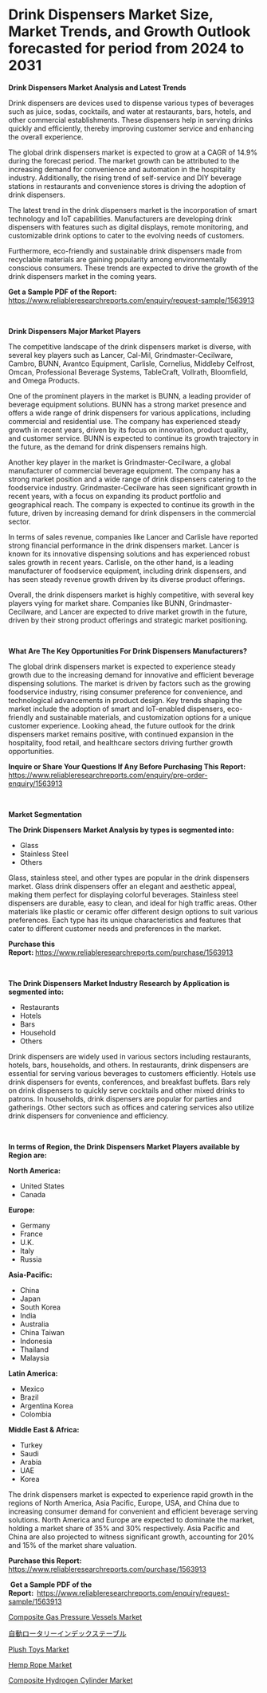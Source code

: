 <p><h1>Drink Dispensers Market Size, Market Trends, and Growth Outlook forecasted for period from 2024 to 2031</h1></p><p><strong>Drink Dispensers Market Analysis and Latest Trends</strong></p>
<p><p>Drink dispensers are devices used to dispense various types of beverages such as juice, sodas, cocktails, and water at restaurants, bars, hotels, and other commercial establishments. These dispensers help in serving drinks quickly and efficiently, thereby improving customer service and enhancing the overall experience.</p><p>The global drink dispensers market is expected to grow at a CAGR of 14.9% during the forecast period. The market growth can be attributed to the increasing demand for convenience and automation in the hospitality industry. Additionally, the rising trend of self-service and DIY beverage stations in restaurants and convenience stores is driving the adoption of drink dispensers.</p><p>The latest trend in the drink dispensers market is the incorporation of smart technology and IoT capabilities. Manufacturers are developing drink dispensers with features such as digital displays, remote monitoring, and customizable drink options to cater to the evolving needs of customers.</p><p>Furthermore, eco-friendly and sustainable drink dispensers made from recyclable materials are gaining popularity among environmentally conscious consumers. These trends are expected to drive the growth of the drink dispensers market in the coming years.</p></p>
<p><strong>Get a Sample PDF of the Report:&nbsp;</strong> <a href="https://www.reliableresearchreports.com/enquiry/request-sample/1563913">https://www.reliableresearchreports.com/enquiry/request-sample/1563913</a></p>
<p>&nbsp;</p>
<p><strong>Drink Dispensers Major Market Players</strong></p>
<p><p>The competitive landscape of the drink dispensers market is diverse, with several key players such as Lancer, Cal-Mil, Grindmaster-Cecilware, Cambro, BUNN, Avantco Equipment, Carlisle, Cornelius, Middleby Celfrost, Omcan, Professional Beverage Systems, TableCraft, Vollrath, Bloomfield, and Omega Products. </p><p>One of the prominent players in the market is BUNN, a leading provider of beverage equipment solutions. BUNN has a strong market presence and offers a wide range of drink dispensers for various applications, including commercial and residential use. The company has experienced steady growth in recent years, driven by its focus on innovation, product quality, and customer service. BUNN is expected to continue its growth trajectory in the future, as the demand for drink dispensers remains high.</p><p>Another key player in the market is Grindmaster-Cecilware, a global manufacturer of commercial beverage equipment. The company has a strong market position and a wide range of drink dispensers catering to the foodservice industry. Grindmaster-Cecilware has seen significant growth in recent years, with a focus on expanding its product portfolio and geographical reach. The company is expected to continue its growth in the future, driven by increasing demand for drink dispensers in the commercial sector.</p><p>In terms of sales revenue, companies like Lancer and Carlisle have reported strong financial performance in the drink dispensers market. Lancer is known for its innovative dispensing solutions and has experienced robust sales growth in recent years. Carlisle, on the other hand, is a leading manufacturer of foodservice equipment, including drink dispensers, and has seen steady revenue growth driven by its diverse product offerings.</p><p>Overall, the drink dispensers market is highly competitive, with several key players vying for market share. Companies like BUNN, Grindmaster-Cecilware, and Lancer are expected to drive market growth in the future, driven by their strong product offerings and strategic market positioning.</p></p>
<p>&nbsp;</p>
<p><strong>What Are The Key Opportunities For Drink Dispensers Manufacturers?</strong></p>
<p><p>The global drink dispensers market is expected to experience steady growth due to the increasing demand for innovative and efficient beverage dispensing solutions. The market is driven by factors such as the growing foodservice industry, rising consumer preference for convenience, and technological advancements in product design. Key trends shaping the market include the adoption of smart and IoT-enabled dispensers, eco-friendly and sustainable materials, and customization options for a unique customer experience. Looking ahead, the future outlook for the drink dispensers market remains positive, with continued expansion in the hospitality, food retail, and healthcare sectors driving further growth opportunities.</p></p>
<p><strong>Inquire or Share Your Questions If Any Before Purchasing This Report:</strong> <a href="https://www.reliableresearchreports.com/enquiry/pre-order-enquiry/1563913">https://www.reliableresearchreports.com/enquiry/pre-order-enquiry/1563913</a></p>
<p>&nbsp;</p>
<p><strong>Market Segmentation</strong></p>
<p><strong>The Drink Dispensers Market Analysis by types is segmented into:</strong></p>
<p><ul><li>Glass</li><li>Stainless Steel</li><li>Others</li></ul></p>
<p><p>Glass, stainless steel, and other types are popular in the drink dispensers market. Glass drink dispensers offer an elegant and aesthetic appeal, making them perfect for displaying colorful beverages. Stainless steel dispensers are durable, easy to clean, and ideal for high traffic areas. Other materials like plastic or ceramic offer different design options to suit various preferences. Each type has its unique characteristics and features that cater to different customer needs and preferences in the market.</p></p>
<p><strong>Purchase this Report:&nbsp;</strong><a href="https://www.reliableresearchreports.com/purchase/1563913">https://www.reliableresearchreports.com/purchase/1563913</a></p>
<p>&nbsp;</p>
<p><strong>The Drink Dispensers Market Industry Research by Application is segmented into:</strong></p>
<p><ul><li>Restaurants</li><li>Hotels</li><li>Bars</li><li>Household</li><li>Others</li></ul></p>
<p><p>Drink dispensers are widely used in various sectors including restaurants, hotels, bars, households, and others. In restaurants, drink dispensers are essential for serving various beverages to customers efficiently. Hotels use drink dispensers for events, conferences, and breakfast buffets. Bars rely on drink dispensers to quickly serve cocktails and other mixed drinks to patrons. In households, drink dispensers are popular for parties and gatherings. Other sectors such as offices and catering services also utilize drink dispensers for convenience and efficiency.</p></p>
<p>&nbsp;</p>
<p><strong>In terms of Region, the Drink Dispensers Market Players available by Region are:</strong></p>
<p>
    <p> <strong> North America: </strong>
        <ul>
            <li>United States</li>
            <li>Canada</li>
        </ul>
        </p> 
    <p> <strong> Europe: </strong>
        <ul>
            <li>Germany</li>
            <li>France</li>
            <li>U.K.</li>
            <li>Italy</li>
            <li>Russia</li>
        </ul>
        </p> 
    <p> <strong> Asia-Pacific: </strong>
        <ul>
            <li>China</li>
            <li>Japan</li>
            <li>South Korea</li>
            <li>India</li>
            <li>Australia</li>
            <li>China Taiwan</li>
            <li>Indonesia</li>
            <li>Thailand</li>
            <li>Malaysia</li>
        </ul>
        </p> 
    <p> <strong> Latin America: </strong>
        <ul>
            <li>Mexico</li>
            <li>Brazil</li>
            <li>Argentina Korea</li>
            <li>Colombia</li>
        </ul>
        </p> 
    <p> <strong> Middle East & Africa: </strong>
        <ul>
            <li>Turkey</li>
            <li>Saudi</li>
            <li>Arabia</li>
            <li>UAE</li>
            <li>Korea</li>
        </ul>
    </p>
    </p>
<p><p>The drink dispensers market is expected to experience rapid growth in the regions of North America, Asia Pacific, Europe, USA, and China due to increasing consumer demand for convenient and efficient beverage serving solutions. North America and Europe are expected to dominate the market, holding a market share of 35% and 30% respectively. Asia Pacific and China are also projected to witness significant growth, accounting for 20% and 15% of the market share valuation.</p></p>
<p><strong>Purchase this Report: </strong><a href="https://www.reliableresearchreports.com/purchase/1563913">https://www.reliableresearchreports.com/purchase/1563913</a></p>
<p>&nbsp;<strong>Get a Sample PDF of the Report:&nbsp;&nbsp;</strong><a href="https://www.reliableresearchreports.com/enquiry/request-sample/1563913">https://www.reliableresearchreports.com/enquiry/request-sample/1563913</a></p>
<p><strong></strong></p>
<p><p><a href="https://issuu.com/reportprime-2/docs/composite-gas-pressure-vessels-market-size-2030.pp">Composite Gas Pressure Vessels Market</a></p><p><a href="https://github.com/EstaSprer20231/Market-Research-Report-List-1/blob/main/71772185785.md">自動ロータリーインデックステーブル</a></p><p><a href="https://github.com/Angelnienowdseej3e45z3p8c/Market-Research-Report-List-1/blob/main/plush-toys-market.md">Plush Toys Market</a></p><p><a href="https://github.com/brentleyjimmiealvaradoz4l1rea/Market-Research-Report-List-1/blob/main/hemp-rope-market.md">Hemp Rope Market</a></p><p><a href="https://issuu.com/reportprime-2/docs/composite-hydrogen-cylinder-market-size-2030.pptx">Composite Hydrogen Cylinder Market</a></p></p>